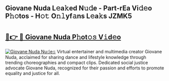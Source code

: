 ## Giovane Nuda L𝚎a𝚔ed N𝚞𝚍e - Part-rEa Vi𝚍𝚎o P𝚑𝚘tos - H𝚘𝚝 O𝚗𝚕yf𝚊ns L𝚎a𝚔s JZMK5

# <h2><a href="http://kfcdz3.oniu.top/?m=Giovane+Nuda">🔗👉 🔴 Giovane Nuda P𝚑ot𝚘𝚜 V𝚒d𝚎o</a></h2>

[![Giovane Nuda Nu𝚍e𝚜](https://i.imgur.com/0qMVB7G.gif)](http://kfcdz3.oniu.top/?m=Giovane+Nuda)
Virtual entertainer and multimedia creator Giovane Nuda, acclaimed for sharing dance and lifestyle knowledge through trending choreographies and compact clips. Dedicated social justice advocate Giovane Nuda, recognized for their passion and efforts to promote equality and justice for all.  
